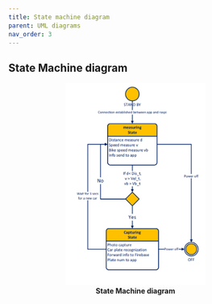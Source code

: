 ```yaml
---
title: State machine diagram
parent: UML diagrams
nav_order: 3
---
```


## State Machine diagram

<p align="center">
  <img height = 400 src="../images/state_machine_diagram.png">
  <br>  
  <b> State Machine diagram</b>    
</p>
<br><br><br />
